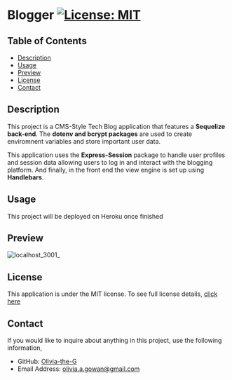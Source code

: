# Blogger [![License: MIT](https://img.shields.io/badge/License-MIT-yellow?style=flat-square&link=https%3A%2F%2Fopensource.org%2Flicense%2Fmit%2F)](https://opensource.org/license/mit/)

## Table of Contents

- [Description](#description)
- [Usage](#usage)
- [Preview](#preview)
- [License](#license)
- [Contact](#contact)

## Description 
This project is a CMS-Style Tech Blog application that features a **Sequelize back-end**. The **dotenv and bcrypt packages** are used to create enviromnent variables and store important user data.  

This application uses the **Express-Session** package to handle user profiles and session data allowing users to log in and interact with the blogging platform. And finally, in the front end the view engine is set up using **Handlebars**.

## Usage
This project will be deployed on Heroku once finished

## Preview
![localhost_3001_](https://github.com/Olivia-the-G/blogger/assets/130778807/32d3cd6b-3c21-468b-9a09-8e5d1a280d36)


## License
This application is under the MIT license. To see full license details, [click here](https://opensource.org/license/mit/)

## Contact

If you would like to inquire about anything in this project, use the following information,
- GitHub: [Olivia-the-G](https://github.com/Olivia-the-G)
- Email Address: olivia.a.gowan@gmail.com
